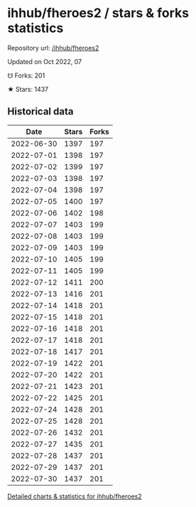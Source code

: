 # ihhub/fheroes2 / stars & forks statistics

Repository url: [/ihhub/fheroes2](https://github.com/ihhub/fheroes2)

Updated on Oct 2022, 07

☋ Forks: 201

★ Stars: 1437

## Historical data
| Date | Stars | Forks |
|------|-------|-------|
| 2022-06-30 | 1397 | 197 | 
| 2022-07-01 | 1398 | 197 | 
| 2022-07-02 | 1399 | 197 | 
| 2022-07-03 | 1398 | 197 | 
| 2022-07-04 | 1398 | 197 | 
| 2022-07-05 | 1400 | 197 | 
| 2022-07-06 | 1402 | 198 | 
| 2022-07-07 | 1403 | 199 | 
| 2022-07-08 | 1403 | 199 | 
| 2022-07-09 | 1403 | 199 | 
| 2022-07-10 | 1405 | 199 | 
| 2022-07-11 | 1405 | 199 | 
| 2022-07-12 | 1411 | 200 | 
| 2022-07-13 | 1416 | 201 | 
| 2022-07-14 | 1418 | 201 | 
| 2022-07-15 | 1418 | 201 | 
| 2022-07-16 | 1418 | 201 | 
| 2022-07-17 | 1418 | 201 | 
| 2022-07-18 | 1417 | 201 | 
| 2022-07-19 | 1422 | 201 | 
| 2022-07-20 | 1422 | 201 | 
| 2022-07-21 | 1423 | 201 | 
| 2022-07-22 | 1425 | 201 | 
| 2022-07-24 | 1428 | 201 | 
| 2022-07-25 | 1428 | 201 | 
| 2022-07-26 | 1432 | 201 | 
| 2022-07-27 | 1435 | 201 | 
| 2022-07-28 | 1437 | 201 | 
| 2022-07-29 | 1437 | 201 | 
| 2022-07-30 | 1437 | 201 | 


[Detailed charts & statistics for ihhub/fheroes2](https://reviewgithub.com/rep/ihhub/fheroes2)

